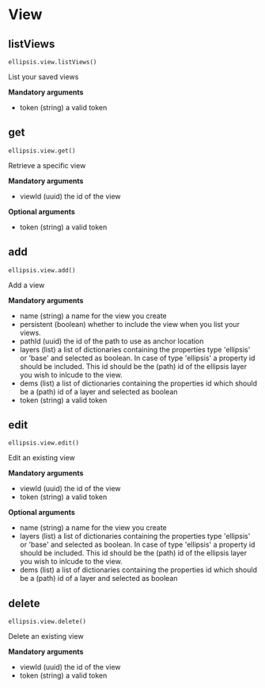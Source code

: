 # View

## listViews

    ellipsis.view.listViews()

List your saved views

**Mandatory arguments**

- token (string) a valid token

## get

    ellipsis.view.get()

Retrieve a specific view

**Mandatory arguments**

- viewId (uuid) the id of the view

**Optional arguments**
- token (string) a valid token

## add

    ellipsis.view.add()

Add a view

**Mandatory arguments**

- name (string) a name for the view you create
- persistent (boolean) whether to include the view when you list your views.
- pathId (uuid) the id of the path to use as anchor location
- layers (list) a list of dictionaries containing the properties type 'ellipsis' or 'base' and selected as boolean. In case of type 'ellipsis' a property id should be included. This id should be the (path) id of the ellipsis layer you wish to inlcude to the view.
- dems (list) a list of dictionaries containing the properties id which should be a (path) id of a layer and selected as boolean
- token (string) a valid token


## edit

    ellipsis.view.edit()

Edit an existing view

**Mandatory arguments**
- viewId (uuid) the id of the view
- token (string) a valid token

**Optional arguments**

- name (string) a name for the view you create
- layers (list) a list of dictionaries containing the properties type 'ellipsis' or 'base' and selected as boolean. In case of type 'ellipsis' a property id should be included. This id should be the (path) id of the ellipsis layer you wish to inlcude to the view.
- dems (list) a list of dictionaries containing the properties id which should be a (path) id of a layer and selected as boolean


## delete

    ellipsis.view.delete()

Delete an existing view

**Mandatory arguments**

- viewId (uuid) the id of the view
- token (string) a valid token


